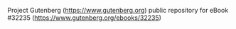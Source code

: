 Project Gutenberg (https://www.gutenberg.org) public repository for eBook #32235 (https://www.gutenberg.org/ebooks/32235)
